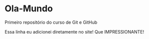 # Ola-Mundo
Primeiro repositório do curso de Git e GitHub

Essa linha eu adicionei diretamente no site! Que IMPRESSIONANTE!
